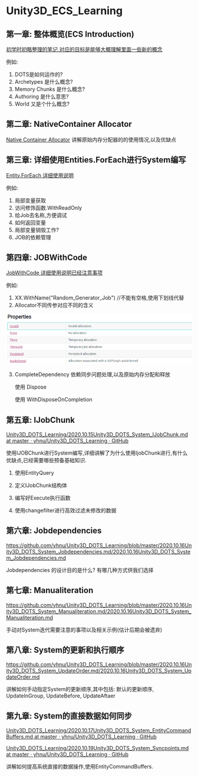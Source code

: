 # Unity3D_ECS_Learning

## 第一章: 整体概览(ECS Introduction)

[初学时初略整理的笔记,对应的目标是能够大概理解里面一些新的概念](https://github.com/yhnu/Unity3D_DOTS_Learning/blob/master/2020.09.23Unity3D_DOTS.md/2020.09.23Unity3D_DOTS.md)

例如:

1. DOTS是如何运作的?
2. Archetypes 是什么概念?
3. Memory Chunks 是什么概念?
4. Authoring 是什么意思?
5. World 又是个什么概念?



## 第二章: NativeContainer Allocator

[Native Container Allocator](https://github.com/yhnu/Unity3D_DOTS_Learning/blob/master/2020.10.26Unity3D_NativeMemoryAllocators.md/2020.10.26Unity3D_NativeMemoryAllocators.mdhttps://github.com/yhnu/Unity3D_DOTS_Learning/blob/master/2020.10.26Unity3D_NativeMemoryAllocators.md/2020.10.26Unity3D_NativeMemoryAllocators.md) 讲解原始内存分配器的的使用情况,以及优缺点



## 第三章: 详细使用Entities.ForEach进行System编写

[Entity.ForEach 详细使用说明](https://github.com/yhnu/Unity3D_DOTS_Learning/blob/master/2020.10.14Unity3D_DOTS_System_Entites_ForEach.md/2020.10.14Unity3D_DOTS_System_Entites_ForEach.md)

例如:

1. 局部变量获取
2. 访问修饰函数.WithReadOnly
3. 给Job去名称,方便调试
4. 如何返回变量
5. 局部变量销毁工作?
6. JOB的依赖管理

## 第四章: JOBWithCode

[JobWithCode 详细使用说明已经注意事项](https://github.com/yhnu/Unity3D_DOTS_Learning/blob/master/2020.10.14Unity3D_DOTS_System_JOBWithCode.md/2020.10.14Unity3D_DOTS_System_JOBWithCode.md)

例如:

1. XX.WithName("Random_Generator_Job") //不能有空格,使用下划线代替
2. Allocator不同传参对应不同的含义

![](_v_images/20201026141056539_27577.png)

3. CompleteDependency 依赖同步问题处理,以及原始内存分配和释放
   
   使用 Dispose
   
   使用 WithDisposeOnCompletion

## 第五章: IJobChunk

[Unity3D_DOTS_Learning/2020.10.15Unity3D_DOTS_System_IJobChunk.md at master · yhnu/Unity3D_DOTS_Learning · GitHub](https://github.com/yhnu/Unity3D_DOTS_Learning/blob/master/2020.10.15Unity3D_DOTS_System_IJobChunk.md/2020.10.15Unity3D_DOTS_System_IJobChunk.md)



使用IJOBChunk进行System编写,详细讲解了为什么使用IjobChunk进行,有什么优缺点,已经需要哪些预备基础知识.

1. 使用EntityQuery

2. 定义IJobChunk结构体

3. 编写好Execute执行函数

4. 使用changefilter进行高效过滤未修改的数据



## 第六章: Jobdependencies

https://github.com/yhnu/Unity3D_DOTS_Learning/blob/master/2020.10.16Unity3D_DOTS_System_Jobdependencies.md/2020.10.16Unity3D_DOTS_System_Jobdependencies.md



Jobdependencies 的设计目的是什么? 有哪几种方式供我们选择



## 第七章: Manualiteration

https://github.com/yhnu/Unity3D_DOTS_Learning/blob/master/2020.10.16Unity3D_DOTS_System_Manualiteration.md/2020.10.16Unity3D_DOTS_System_Manualiteration.md



手动对System迭代需要注意的事项以及相关示例(估计后期会被遗弃)



## 第八章: System的更新和执行顺序

https://github.com/yhnu/Unity3D_DOTS_Learning/blob/master/2020.10.16Unity3D_DOTS_System_UpdateOrder.md/2020.10.16Unity3D_DOTS_System_UpdateOrder.md



讲解如何手动指定System的更新顺序,其中包括: 默认的更新顺序, UpdateInGroup, UpdateBefore, UpdateAftaer



## 第九章: System的直接数据如何同步

[Unity3D_DOTS_Learning/2020.10.17Unity3D_DOTS_System_EntityCommandBuffers.md at master · yhnu/Unity3D_DOTS_Learning · GitHub](https://github.com/yhnu/Unity3D_DOTS_Learning/blob/master/2020.10.17Unity3D_DOTS_System_EntityCommandBuffers.md/2020.10.17Unity3D_DOTS_System_EntityCommandBuffers.md)



[Unity3D_DOTS_Learning/2020.10.19Unity3D_DOTS_System_Syncpoints.md at master · yhnu/Unity3D_DOTS_Learning · GitHub](https://github.com/yhnu/Unity3D_DOTS_Learning/blob/master/2020.10.19Unity3D_DOTS_System_Syncpoints.md/2020.10.19Unity3D_DOTS_System_Syncpoints.md)



讲解如何提高系统直接的数据操作,使用EntityCommandBuffers.
